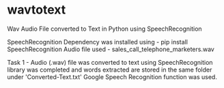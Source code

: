 # wavtotext
Wav Audio File converted to Text in Python using SpeechRecognition 

SpeechRecognition Dependency was installed using - pip install SpeechRecognition 
Audio file used  - sales_call_telephone_marketers.wav 

Task 1 - Audio (.wav) file was converted to text using SpeechRecognition library was completed and words extracted are stored in the same folder under 'Converted-Text.txt'
Google Speech Recognition function was used.

